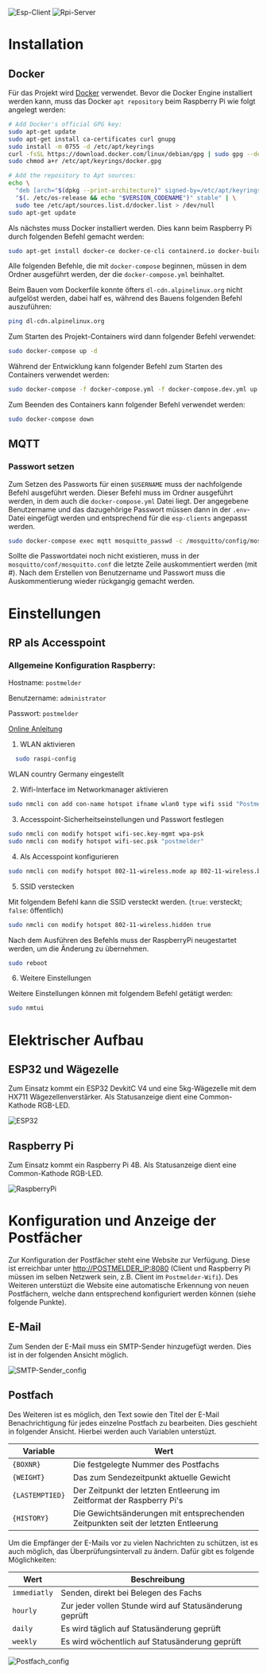 ![Esp-Client](https://github.com/binsim/postmelder/actions/workflows/PlatformIO.yml/badge.svg)
![Rpi-Server](https://github.com/binsim/postmelder/actions/workflows/Node.yml/badge.svg)

# Installation

## Docker
Für das Projekt wird [Docker](https://www.docker.com/products/docker-desktop/) verwendet.
Bevor die Docker Engine installiert werden kann, muss das Docker `apt repository` beim Raspberry Pi wie folgt angelegt werden:

```bash
# Add Docker's official GPG key:
sudo apt-get update
sudo apt-get install ca-certificates curl gnupg
sudo install -m 0755 -d /etc/apt/keyrings
curl -fsSL https://download.docker.com/linux/debian/gpg | sudo gpg --dearmor -o /etc/apt/keyrings/docker.gpg
sudo chmod a+r /etc/apt/keyrings/docker.gpg

# Add the repository to Apt sources:
echo \
  "deb [arch="$(dpkg --print-architecture)" signed-by=/etc/apt/keyrings/docker.gpg] https://download.docker.com/linux/debian \
  "$(. /etc/os-release && echo "$VERSION_CODENAME")" stable" | \
  sudo tee /etc/apt/sources.list.d/docker.list > /dev/null
sudo apt-get update
```

Als nächstes muss Docker installiert werden. Dies kann beim Raspberry Pi durch folgenden Befehl gemacht werden:

```bash
sudo apt-get install docker-ce docker-ce-cli containerd.io docker-buildx-plugin docker-compose-plugin docker-compose
```

Alle folgenden Befehle, die mit `docker-compose` beginnen, müssen in dem Ordner ausgeführt werden, der die `docker-compose.yml` beinhaltet.

Beim Bauen vom Dockerfile konnte öfters `dl-cdn.alpinelinux.org` nicht aufgelöst werden, dabei half es, während des Bauens folgenden Befehl auszuführen:

```bash
ping dl-cdn.alpinelinux.org
```

Zum Starten des Projekt-Containers wird dann folgender Befehl verwendet:

```bash
sudo docker-compose up -d
```

Während der Entwicklung kann folgender Befehl zum Starten des Containers verwendet werden:

```bash
sudo docker-compose -f docker-compose.yml -f docker-compose.dev.yml up -d
```

Zum Beenden des Containers kann folgender Befehl verwendet werden:

```bash
sudo docker-compose down
```

## MQTT

### Passwort setzen

Zum Setzen des Passworts für einen `$USERNAME` muss der nachfolgende Befehl ausgeführt werden. Dieser Befehl muss im Ordner ausgeführt werden, in dem auch die `docker-compose.yml` Datei liegt. Der angegebene Benutzername und das dazugehörige Passwort müssen dann in der `.env`-Datei eingefügt werden und entsprechend für die `esp-clients` angepasst werden.


```bash
sudo docker-compose exec mqtt mosquitto_passwd -c /mosquitto/config/mosquitto.passwd $USERNAME
```

Sollte die Passwortdatei noch nicht existieren, muss in der `mosquitto/conf/mosquitto.conf` die letzte Zeile auskommentiert werden (mit #). Nach dem Erstellen von Benutzername und Passwort muss die Auskommentierung wieder rückgangig gemacht werden.

# Einstellungen

## RP als Accesspoint

### Allgemeine Konfiguration Raspberry:

Hostname: `postmelder`

Benutzername: `administrator`

Passwort: `postmelder`

[Online Anleitung](https://raspberrytips.com/access-point-setup-raspberry-pi/)

1. WLAN aktivieren

```bash
  sudo raspi-config
```

  WLAN country Germany eingestellt

2. Wifi-Interface im Networkmanager aktivieren

```bash
sudo nmcli con add con-name hotspot ifname wlan0 type wifi ssid "Postmelder-Wifi"
```

3. Accesspoint-Sicherheitseinstellungen und Passwort festlegen

```bash
sudo nmcli con modify hotspot wifi-sec.key-mgmt wpa-psk
sudo nmcli con modify hotspot wifi-sec.psk "postmelder"
```

4. Als Accesspoint konfigurieren

```bash
sudo nmcli con modify hotspot 802-11-wireless.mode ap 802-11-wireless.band bg ipv4.method shared
```

5. SSID verstecken

Mit folgendem Befehl kann die SSID versteckt werden. (`true`: versteckt; `false`: öffentlich)

```bash
sudo nmcli con modify hotspot 802-11-wireless.hidden true
```

Nach dem Ausführen des Befehls muss der RaspberryPi neugestartet werden, um die Änderung zu übernehmen.

```bash
sudo reboot
```

6. Weitere Einstellungen

Weitere Einstellungen können mit folgendem Befehl getätigt werden:

```bash
sudo nmtui
```

# Elektrischer Aufbau

## ESP32 und Wägezelle

Zum Einsatz kommt ein ESP32 DevkitC V4 und eine 5kg-Wägezelle mit dem HX711 Wägezellenverstärker. Als Statusanzeige dient eine Common-Kathode RGB-LED.

![ESP32](https://github.com/binsim/postmelder/assets/148945984/db4f611c-a416-498d-8ce0-02bcdacfa60d)

## Raspberry Pi

Zum Einsatz kommt ein Raspberry Pi 4B. Als Statusanzeige dient eine Common-Kathode RGB-LED.

![RaspberryPi](https://github.com/binsim/postmelder/assets/148945984/aaae5b55-50ee-48cd-8737-964f64a09dfe)

# Konfiguration und Anzeige der Postfächer

Zur Konfiguration der Postfächer steht eine Website zur Verfügung. Diese ist erreichbar unter <http://POSTMELDER_IP:8080> (Client und Raspberry Pi müssen im selben Netzwerk sein, z.B. Client im `Postmelder-Wifi`). Des Weiteren unterstüzt die Website eine automatische Erkennung von neuen Postfächern, welche dann entsprechend konfiguriert werden können (siehe folgende Punkte).

## E-Mail

Zum Senden der E-Mail muss ein SMTP-Sender hinzugefügt werden. Dies ist in der folgenden Ansicht möglich.

![SMTP-Sender_config]()

## Postfach

Des Weiteren ist es möglich, den Text sowie den Titel der E-Mail Benachrichtigung für jedes einzelne Postfach zu bearbeiten. Dies geschieht in folgender Ansicht. Hierbei werden auch Variablen unterstüzt.

| Variable | Wert |
| -------- | ---- |
| `{BOXNR}` | Die festgelegte Nummer des Postfachs |
| `{WEIGHT}` | Das zum Sendezeitpunkt aktuelle Gewicht |
| `{LASTEMPTIED}` | Der Zeitpunkt der letzten Entleerung im Zeitformat der Raspberry Pi's |
| `{HISTORY}` | Die Gewichtsänderungen mit entsprechenden Zeitpunkten seit der letzten Entleerung |

Um die Empfänger der E-Mails vor zu vielen Nachrichten zu schützen, ist es auch möglich, das Überprüfungsintervall zu ändern. Dafür gibt es folgende Möglichkeiten:

| Wert | Beschreibung |
| ---- | ------------ |
| `immediatly` | Senden, direkt bei Belegen des Fachs |
| `hourly` | Zur jeder vollen Stunde wird auf Statusänderung geprüft |
| `daily` | Es wird täglich auf Statusänderung geprüft |
| `weekly` | Es wird wöchentlich auf Statusänderung geprüft |

![Postfach_config]()

